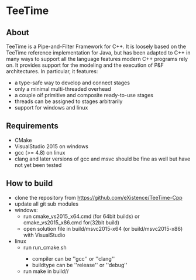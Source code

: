 # TeeTime

## About

TeeTime is a Pipe-and-Filter Framework for C++. It is loosely based on the TeeTime reference implementation for Java, but has been adapted to C++ in many ways to support all the language features modern C++ programs rely on.
It provides support for the modeling and the execution of P&F architectures. In particular, it features:

 * a type-safe way to develop and connect stages
 * only a minimal multi-threaded overhead
 * a couple oif primitive and composite ready-to-use stages
 * threads can be assigned to stages arbitrarily
 * support for windows and linux 

## Requirements
 * CMake
 * VisualStudio 2015 on windows
 * gcc (>= 4.8) on linux
 * clang and later versions of gcc and msvc should be fine as well but have not yet been tested

## How to build

 * clone the repository from https://github.com/eXistence/TeeTime-Cpp
 * update all git sub modules 
 * windows:
   * run cmake_vs2015_x64.cmd (for 64bit builds) or cmake_vs2015_x86.cmd for(32bit build)
   * open solution file in build/msvc2015-x64 (or build/msvc2015-x86) with VisualStudio
 * linux
   * run run_cmake.sh <compiler> <buildtype>
     * compiler can be ''gcc'' or ''clang''
     * buildtype can be ''release'' or ''debug''
   * run make in build/<compiler>/<buildtype>
 